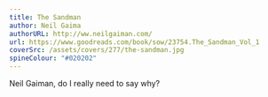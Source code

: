 ```yaml
---
title: The Sandman
author: Neil Gaima
authorURL: http://ww.neilgaiman.com/
url: https://www.goodreads.com/book/sow/23754.The_Sandman_Vol_1
coverSrc: /assets/covers/277/the-sandman.jpg
spineColour: "#020202"
---
```


Neil Gaiman, do I really need to say why?
